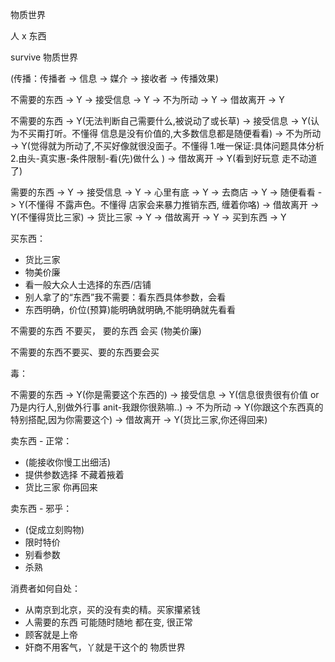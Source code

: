 
物质世界

人 x 东西

survive 物质世界

(传播：传播者 -> 信息 -> 媒介 -> 接收者 -> 传播效果)

不需要的东西 -> Y -> 接受信息 -> Y -> 不为所动 -> Y -> 借故离开 -> Y

不需要的东西 -> Y(无法判断自己需要什么,被说动了或长草) -> 接受信息 -> Y(认为不买甭打听。不懂得 信息是没有价值的,大多数信息都是随便看看) -> 不为所动 -> Y(觉得就为所动了,不买好像就很没面子。不懂得 1.唯一保证:具体问题具体分析 2.由头-真实惠-条件限制-看(先)做什么 ) -> 借故离开 -> Y(看到好玩意 走不动道了)

需要的东西 -> Y -> 接受信息 -> Y -> 心里有底 -> Y -> 去商店 -> Y -> 随便看看 -> Y(不懂得 不露声色。不懂得 店家会来暴力推销东西, 缠着你咯) -> 借故离开 -> Y(不懂得货比三家) -> 货比三家 -> Y -> 借故离开 -> Y -> 买到东西 -> Y

买东西：
- 货比三家
- 物美价廉
- 看一般大众人士选择的东西/店铺
- 别人拿了的“东西”我不需要：看东西具体参数，会看
- 东西明确，价位(预算)能明确就明确,不能明确就先看看



不需要的东西 不要买，
要的东西 会买 (物美价廉)

不需要的东西不要买、要的东西要会买


毒：

不需要的东西 -> Y(你是需要这个东西的) -> 接受信息 -> Y(信息很贵很有价值 or 乃是内行人,别做外行事 anit-我跟你很熟嘛..) -> 不为所动 -> Y(你跟这个东西真的特别搭配,因为你需要这个) -> 借故离开 -> Y(货比三家,你还得回来)

卖东西 - 正常：
- (能接收你慢工出细活)
- 提供参数选择 不藏着掖着
- 货比三家 你再回来


卖东西 - 邪乎：
- (促成立刻购物)
- 限时特价
- 别看参数
- 杀熟


消费者如何自处：
- 从南京到北京，买的没有卖的精。买家攥紧钱
- 人需要的东西 可能随时随地 都在变, 很正常
- 顾客就是上帝
- 奸商不用客气，丫就是干这个的 物质世界


